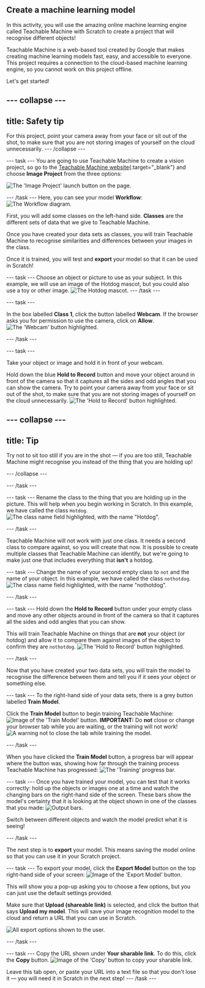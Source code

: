 ## Create a machine learning model

In this activity, you will use the amazing online machine learning engine called Teachable Machine with Scratch to create a project that will recognise different objects!

Teachable Machine is a web-based tool created by Google that makes creating machine learning models fast, easy, and accessible to everyone. This project requires a connection to the cloud-based machine learning engine, so you cannot work on this project offline.

Let's get started!

--- collapse ---
---
title: Safety tip
--- 
For this project, point your camera away from your face or sit out of the shot, to make sure that you are not storing images of yourself on the cloud unnecessarily. 
--- /collapse ---

--- task ---
You are going to use Teachable Machine to create a vision project, so go to the [Teachable Machine website](https://teachablemachine.withgoogle.com/train){:target="_blank"} and choose **Image Project** from the three options:
 
![The 'Image Project' launch button on the page.](images/starter_project.png)

--- /task ---
Here, you can see your model **Workflow**:
![The Workflow diagram.](images/workflow.JPG)

First, you will add some classes on the left-hand side. **Classes** are the different sets of data that we give to Teachable Machine.

Once you have created your data sets as classes, you will train Teachable Machine to recognise similarities and differences between your images in the class.

Once it is trained, you will test and **export** your model so that it can be used in Scratch!

--- task ---
Choose an object or picture to use as your subject. In this example, we will use an image of the Hotdog mascot, but you could also use a toy or other image.
![The Hotdog mascot.](images/hotdog-200x250.png)
--- /task ---

--- task ---

In the box labelled **Class 1**, click the button labelled **Webcam**. If the browser asks you for permission to use the camera, click on **Allow**.
![The 'Webcam' button highlighted.](images/webcam.png)

--- /task ---

--- task ---

Take your object or image and hold it in front of your webcam.

Hold down the blue **Hold to Record** button and move your object around in front of the camera so that it captures all the sides and odd angles that you can show the camera. Try to point your camera away from your face or sit out of the shot, to make sure that you are not storing images of yourself on the cloud unnecessarily.
![The 'Hold to Record' button highlighted.](images/record.png)

--- collapse ---
---
title: Tip
---
Try not to sit too still if you are in the shot — if you are too still, Teachable Machine might recognise you instead of the thing that you are holding up!

--- /collapse ---

--- /task ---

--- task ---
Rename the class to the thing that you are holding up in the picture. This will help when you begin working in Scratch. In this example, we have called the class ```Hotdog```.
![The class name field highlighted, with the name "Hotdog".](images/classname.png)

--- /task ---

Teachable Machine will not work with just one class. It needs a second class to compare against, so you will create that now. It is possible to create multiple classes that Teachable Machine can identify, but we're going to make just one that includes everything that **isn't** a hotdog.

--- task ---
Change the name of your second empty class to ```not``` and the name of your object. In this example, we have called the class ```nothotdog```. 
![The class name field highlighted, with the name "nothotdog".](images/classname2.png)

--- /task ---

--- task ---
Hold down the **Hold to Record** button under your empty class and move any other objects around in front of the camera so that it captures all the sides and odd angles that you can show.

This will train Teachable Machine on things that are **not** your object (or hotdog) and allow it to compare them against images of the object to confirm they are ```nothotdog```.
![The 'Hold to Record' button highlighted.](images/record2.png)

--- /task ---

Now that you have created your two data sets, you will train the model to recognise the difference between them and tell you if it sees your object or something else.

--- task ---
To the right-hand side of your data sets, there is a grey button labelled **Train Model**.

Click the **Train Model** button to begin training Teachable Machine:
![Image of the 'Train Model' button.](images/trainmodel.png)
**IMPORTANT:** Do **not** close or change your browser tab while you are waiting, or the training will not work!
![A warning not to close the tab while training the model.](images/trainingwarning.png)

--- /task ---

When you have clicked the **Train Model** button, a progress bar will appear where the button was, showing how far through the training process Teachable Machine has progressed:
![The 'Training' progress bar.](images/progressbar.png)

--- task ---
Once you have trained your model, you can test that it works correctly: hold up the objects or images one at a time and watch the changing bars on the right-hand side of the screen. These bars show the model's certainty that it is looking at the object shown in one of the classes that you made:
![Output bars.](images/outputbar.png)

Switch between different objects and watch the model predict what it is seeing!

--- /task ---

The next step is to **export** your model. This means saving the model online so that you can use it in your Scratch project.

--- task ---
To export your model, click the **Export Model** button on the top right-hand side of your screen:
![Image of the 'Export Model' button.](images/exportbutton.png)

This will show you a pop-up asking you to choose a few options, but you can just use the default settings provided.

Make sure that **Upload (shareable link)** is selected, and click the button that says **Upload my model**. This will save your image recognition model to the cloud and return a URL that you can use in Scratch.

![All export options shown to the user.](images/exportoptions.png)

--- /task ---

--- task ---
Copy the URL shown under **Your sharable link**. To do this, click the **Copy** button.
![Image of the 'Copy' button to copy your sharable link.](images/copybutton.png)

Leave this tab open, or paste your URL into a text file so that you don't lose it — you will need it in Scratch in the next step!
--- /task ---
